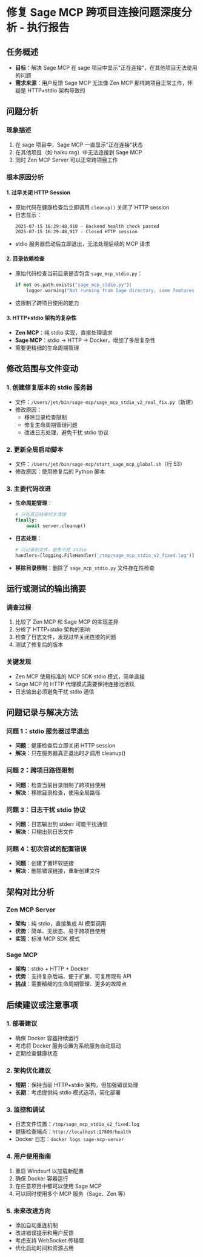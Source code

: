 # 修复 Sage MCP 跨项目连接问题深度分析 - 执行报告

## 任务概述
- **目标**：解决 Sage MCP 在 sage 项目中显示"正在连接"，在其他项目无法使用的问题
- **需求来源**：用户反馈 Sage MCP 无法像 Zen MCP 那样跨项目正常工作，怀疑是 HTTP+stdio 架构导致的

## 问题分析

### 现象描述
1. 在 sage 项目中，Sage MCP 一直显示"正在连接"状态
2. 在其他项目（如 haiku.rag）中无法连接到 Sage MCP
3. 同时 Zen MCP Server 可以正常跨项目工作

### 根本原因分析

#### 1. **过早关闭 HTTP Session**
- 原始代码在健康检查后立即调用 `cleanup()` 关闭了 HTTP session
- 日志显示：
  ```
  2025-07-15 16:29:48,910 - Backend health check passed
  2025-07-15 16:29:48,917 - Closed HTTP session
  ```
- stdio 服务器启动后立即退出，无法处理后续的 MCP 请求

#### 2. **目录依赖检查**
- 原始代码检查当前目录是否包含 `sage_mcp_stdio.py`：
  ```python
  if not os.path.exists("sage_mcp_stdio.py"):
      logger.warning("Not running from Sage directory, some features may not work")
  ```
- 这限制了跨项目使用的能力

#### 3. **HTTP+stdio 架构的复杂性**
- **Zen MCP**：纯 stdio 实现，直接处理请求
- **Sage MCP**：stdio → HTTP → Docker，增加了多层复杂性
- 需要更精细的生命周期管理

## 修改范围与文件变动

### 1. 创建修复版本的 stdio 服务器
- 文件：`/Users/jet/bin/sage-mcp/sage_mcp_stdio_v2_real_fix.py`（新建）
- 修改原因：
  - 移除目录检查限制
  - 修复生命周期管理问题
  - 改进日志处理，避免干扰 stdio 协议

### 2. 更新全局启动脚本
- 文件：`/Users/jet/bin/sage-mcp/start_sage_mcp_global.sh`（行 53）
- 修改原因：使用修复后的 Python 脚本

### 3. 主要代码改进
- **生命周期管理**：
  ```python
  # 只在真正结束时才清理
  finally:
      await server.cleanup()
  ```
- **日志处理**：
  ```python
  # 只记录到文件，避免干扰 stdio
  handlers=[logging.FileHandler('/tmp/sage_mcp_stdio_v2_fixed.log')]
  ```
- **移除目录限制**：删除了 `sage_mcp_stdio.py` 文件存在性检查

## 运行或测试的输出摘要

### 调查过程
1. 比较了 Zen MCP 和 Sage MCP 的实现差异
2. 分析了 HTTP+stdio 架构的影响
3. 检查了日志文件，发现过早关闭连接的问题
4. 测试了修复后的版本

### 关键发现
- Zen MCP 使用标准的 MCP SDK stdio 模式，简单直接
- Sage MCP 的 HTTP 代理模式需要保持连接池活跃
- 日志输出必须避免干扰 stdio 通信

## 问题记录与解决方法

### 问题 1：stdio 服务器过早退出
- **问题**：健康检查后立即关闭 HTTP session
- **解决**：只在服务器真正退出时才调用 cleanup()

### 问题 2：跨项目路径限制
- **问题**：检查当前目录限制了跨项目使用
- **解决**：移除目录检查，使用全局路径

### 问题 3：日志干扰 stdio 协议
- **问题**：日志输出到 stderr 可能干扰通信
- **解决**：只输出到日志文件

### 问题 4：初次尝试的配置错误
- **问题**：创建了循环软链接
- **解决**：删除错误链接，重新创建文件

## 架构对比分析

### Zen MCP Server
- **架构**：纯 stdio，直接集成 AI 模型调用
- **优势**：简单、无状态、易于跨项目使用
- **实现**：标准 MCP SDK 模式

### Sage MCP
- **架构**：stdio + HTTP + Docker
- **优势**：支持复杂后端、便于扩展、可复用现有 API
- **挑战**：需要精细的生命周期管理、更多的故障点

## 后续建议或注意事项

### 1. 部署建议
- 确保 Docker 容器持续运行
- 考虑将 Docker 服务设置为系统服务自动启动
- 定期检查健康状态

### 2. 架构优化建议
- **短期**：保持当前 HTTP+stdio 架构，但加强错误处理
- **长期**：考虑提供纯 stdio 模式选项，简化部署

### 3. 监控和调试
- 日志文件位置：`/tmp/sage_mcp_stdio_v2_fixed.log`
- 健康检查端点：`http://localhost:17800/health`
- Docker 日志：`docker logs sage-mcp-server`

### 4. 用户使用指南
1. 重启 Windsurf 以加载新配置
2. 确保 Docker 容器运行
3. 在任意项目中都可以使用 Sage MCP
4. 可以同时使用多个 MCP 服务（Sage、Zen 等）

### 5. 未来改进方向
- 添加自动重连机制
- 改进错误提示和用户反馈
- 考虑支持 WebSocket 传输层
- 优化启动时间和资源占用